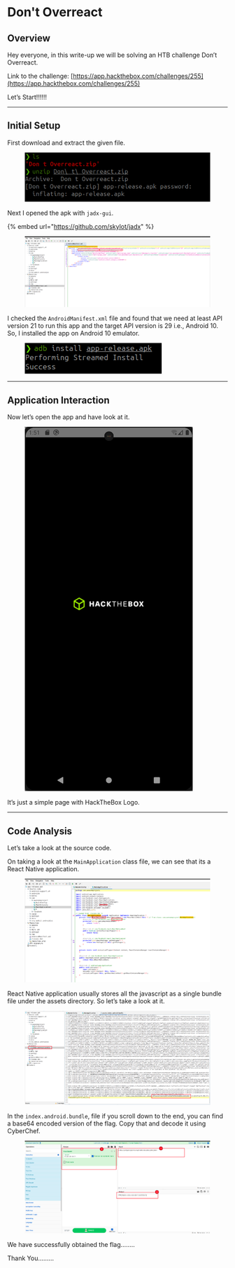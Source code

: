 # Don't Overreact

## Overview

Hey everyone, in this write-up we will be solving an HTB challenge Don’t Overreact.

Link to the challenge: [https://app.hackthebox.com/challenges/255](https://app.hackthebox.com/challenges/255)

Let’s Start!!!!!!

***

## Initial Setup

First download and extract the given file.

<figure><img src="../.gitbook/assets/Untitled (2).png" alt=""><figcaption></figcaption></figure>

Next I opened the apk with `jadx-gui`.

{% embed url="https://github.com/skylot/jadx" %}

<figure><img src="../.gitbook/assets/Untitled 1 (2).png" alt=""><figcaption></figcaption></figure>

I checked the `AndroidManifest.xml` file and found that we need at least API version 21 to run this app and the target API version is 29 i.e., Android 10. So, I installed the app on Android 10 emulator.

<figure><img src="../.gitbook/assets/Untitled 2 (2).png" alt=""><figcaption></figcaption></figure>

***

## Application Interaction

Now let’s open the app and have look at it.

<figure><img src="../.gitbook/assets/Untitled 3 (2).png" alt=""><figcaption></figcaption></figure>

It’s just a simple page with HackTheBox Logo.

***

## Code Analysis

Let’s take a look at the source code.

On taking a look at the `MainApplication` class file, we can see that its a React Native application.

<figure><img src="../.gitbook/assets/Untitled 4 (2).png" alt=""><figcaption></figcaption></figure>

React Native application usually stores all the javascript as a single bundle file under the assets directory. So let’s take a look at it.

<figure><img src="../.gitbook/assets/Untitled 5 (2).png" alt=""><figcaption></figcaption></figure>

In the `index.android.bundle`, file if you scroll down to the end, you can find a base64 encoded version of the flag. Copy that and decode it using CyberChef.

<figure><img src="../.gitbook/assets/Untitled 6 (2).png" alt=""><figcaption></figcaption></figure>

We have successfully obtained the flag……..

Thank You………
